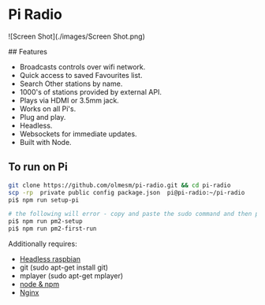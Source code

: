 # Pi Radio

![Screen Shot](./images/Screen Shot.png)

## Features

* Broadcasts controls over wifi network.
* Quick access to saved Favourites list.
* Search Other stations by name.
* 1000's of stations provided by external API.
* Plays via HDMI or 3.5mm jack.
* Works on all Pi's.
* Plug and play.
* Headless.
* Websockets for immediate updates.
* Built with Node.

## To run on Pi

```bash
git clone https://github.com/olmesm/pi-radio.git && cd pi-radio
scp -rp  private public config package.json  pi@pi-radio:~/pi-radio
pi$ npm run setup-pi

# the following will error - copy and paste the sudo command and then proceed
pi$ npm run pm2-setup
pi$ npm run pm2-first-run
```

Additionally requires:
* [Headless raspbian](https://github.com/olmesm/peepopi/blob/master/setup-pi.md)
* git (sudo apt-get install git)
* mplayer (sudo apt-get mplayer)
* [node & npm](https://github.com/olmesm/peepopi/blob/master/setup-node.md)
* [Nginx](https://github.com/olmesm/pi-radio/blob/master/walkthrough/Manage-serving-with-Nginx.md)
